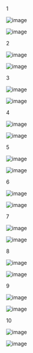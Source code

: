 1

![image](https://github.com/user-attachments/assets/a6100aff-4894-48d5-980a-52af09e56dae)


![image](https://github.com/user-attachments/assets/05f6d1b4-de7c-40a1-94c6-f5bf13d6fd62)


2

![image](https://github.com/user-attachments/assets/d2aefc2e-4520-4c21-a8bd-e05f39810fc4)


![image](https://github.com/user-attachments/assets/7445adc5-2461-48c6-9098-48688d07b0d5)


3

![image](https://github.com/user-attachments/assets/76f14c3c-5654-49a1-8a74-837663217b4c)


![image](https://github.com/user-attachments/assets/7305a1dd-f38a-4f3f-8a93-7a79ba817c49)


4

![image](https://github.com/user-attachments/assets/0141d1f8-02db-43fb-8479-2f5b16cec5e8)


![image](https://github.com/user-attachments/assets/240a0060-c15c-4907-a984-1d79d8c55330)


5

![image](https://github.com/user-attachments/assets/2c4c09ac-2a6d-4afa-9070-724cb94efd77)


![image](https://github.com/user-attachments/assets/94c26f76-1b36-4075-8d67-660542522f33)


6

![image](https://github.com/user-attachments/assets/725bdcb5-1a06-444f-a41e-f5b1a7e9fd93)


![image](https://github.com/user-attachments/assets/530efdbc-0190-4fbe-9e7d-8a9be7498dea)


7

![image](https://github.com/user-attachments/assets/dd36c7e2-f0cc-4232-ac40-7fe70d2a889f)


![image](https://github.com/user-attachments/assets/4939e584-bb8b-41e8-b1db-742465f6b675)


8

![image](https://github.com/user-attachments/assets/4626ff55-9959-45e6-baae-02c03db9ee95)


![image](https://github.com/user-attachments/assets/cb30c5a9-7ccb-466e-80f8-ebea0a7ccf7d)


9

![image](https://github.com/user-attachments/assets/8eb9cc51-a884-4756-84a4-39b060611067)


![image](https://github.com/user-attachments/assets/14d410df-51c3-4563-9a4e-3005fdc38314)


10

![image](https://github.com/user-attachments/assets/0e7f2d7e-5f68-4093-a0da-ff471a550727)


![image](https://github.com/user-attachments/assets/62da3a36-7db4-44cd-902f-7b5ecc65f756)


